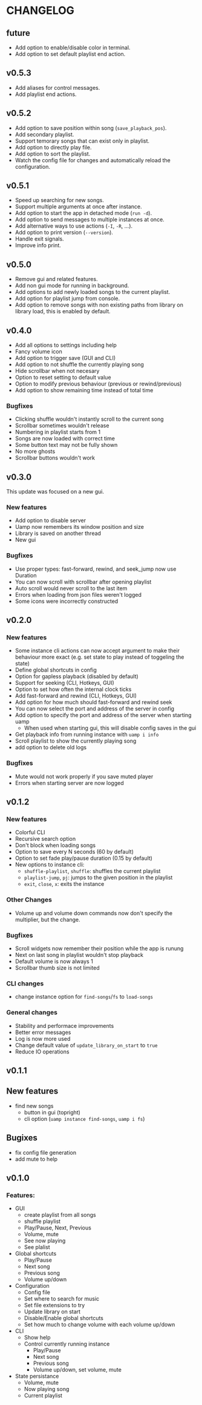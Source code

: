 # CHANGELOG

## future
- Add option to enable/disable color in terminal.
- Add option to set default playlist end action.

## v0.5.3
- Add aliases for control messages.
- Add playlist end actions.

## v0.5.2
- Add option to save position within song (`save_playback_pos`).
- Add secondary playlist.
- Support temorary songs that can exist only in playlist.
- Add option to directly play file.
- Add option to sort the playlist.
- Watch the config file for changes and automatically reload the configuration.

## v0.5.1
- Speed up searching for new songs.
- Support multiple arguments at once after instance.
- Add option to start the app in detached mode (`run -d`).
- Add option to send messages to multiple instances at once.
- Add alternative ways to use actions (`-I`, `-R`, ...).
- Add option to print version (`--version`).
- Handle exit signals.
- Improve info print.

## v0.5.0
- Remove gui and related features.
- Add non gui mode for running in background.
- Add options to add newly loaded songs to the current playlist.
- Add option for playlist jump from console.
- Add option to remove songs with non existing paths from library on library
  load, this is enabled by default.

## v0.4.0
- Add all options to settings including help
- Fancy volume icon
- Add option to trigger save (GUI and CLI)
- Add option to not shuffle the currently playing song
- Hide scrollbar when not necesary
- Option to reset setting to default value
- Option to modify previous behaviour (previous or rewind/previous)
- Add option to show remaining time instead of total time

### Bugfixes
- Clicking shuffle wouldn't instantly scroll to the current song
- Scrollbar sometimes wouldn't release
- Numbering in playlist starts from 1
- Songs are now loaded with correct time
- Some button text may not be fully shown
- No more ghosts
- Scrollbar buttons wouldn't work

## v0.3.0
This update was focused on a new gui.

### New features
- Add option to disable server
- Uamp now remembers its window position and size
- Library is saved on another thread
- New gui

### Bugfixes
- Use proper types: fast-forward, rewind, and seek_jump now use Duration
- You can now scroll with scrollbar after opening playlist
- Auto scroll would never scroll to the last item
- Errors when loading from json files weren't logged
- Some icons were incorrectly constructed

## v0.2.0

### New features
- Some instance cli actions can now accept argument to make their behaviour
  more exact (e.g. set state to play instead of toggeling the state)
- Define global shortcuts in config
- Option for gapless playback (disabled by default)
- Support for seeking (CLI, Hotkeys, GUI)
- Option to set how often the internal clock ticks
- Add fast-forward and rewind (CLI, Hotkeys, GUI)
- Add option for how much should fast-forward and rewind seek
- You can now select the port and address of the server in config
- Add option to specify the port and address of the server when starting uamp
    - When used when starting gui, this will disable config saves in the gui
- Get playback info from running instance with `uamp i info`
- Scroll playlist to show the currently playing song
- add option to delete old logs

### Bugfixes
- Mute would not work properly if you save muted player
- Errors when starting server are now logged

## v0.1.2
### New features
- Colorful CLI
- Recursive search option
- Don't block when loading songs
- Option to save every N seconds (60 by default)
- Option to set fade play/pause duration (0.15 by default)
- New options to instance cli:
    - `shuffle-playlist`, `shuffle`: shuffles the current playlist
    - `playlist-jump`, `pj`: jumps to the given position in the playlist
    - `exit`, `close`, `x`: exits the instance

### Other Changes
- Volume up and volume down commands now don't specify the multiplier, but the
  change.

### Bugfixes
- Scroll widgets now remember their position while the app is runung
- Next on last song in playlist wouldn't stop playback
- Default volume is now always 1
- Scrollbar thumb size is not limited

### CLI changes
- change instance option for `find-songs`/`fs` to `load-songs`

### General changes
- Stability and performace improvements
- Better error messages
- Log is now more used
- Change default value of `update_library_on_start` to `true`
- Reduce IO operations

## v0.1.1
## New features
- find new songs
    - button in gui (topright)
    - cli option (`uamp instance find-songs`, `uamp i fs`)

## Bugixes
- fix config file generation
- add mute to help

## v0.1.0
### Features:
- GUI
    - create playlist from all songs
    - shuffle playlist
    - Play/Pause, Next, Previous
    - Volume, mute
    - See now playing
    - See plalist
- Global shortcuts
    - Play/Pause
    - Next song
    - Previous song
    - Volume up/down
- Configuration
    - Config file
    - Set where to search for music
    - Set file extensions to try
    - Update library on start
    - Disable/Enable global shortcuts
    - Set how much to change volume with each volume up/down
- CLI
    - Show help
    - Control currently running instance
        - Play/Pause
        - Next song
        - Previous song
        - Volume up/down, set volume, mute
- State persistance
    - Volume, mute
    - Now playing song
    - Current playlist
